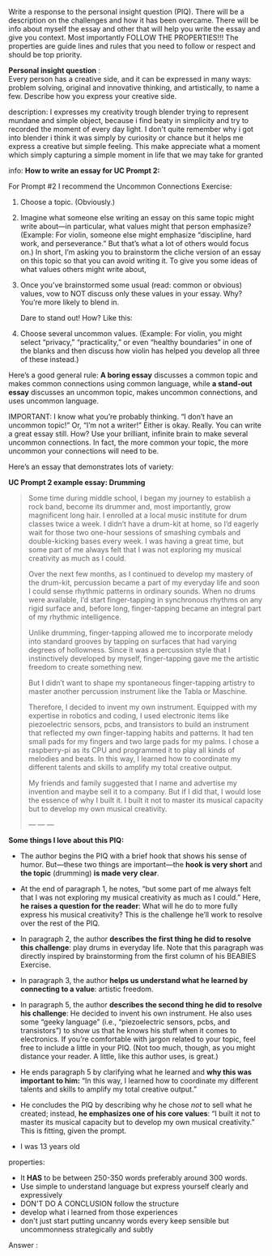 Write a response to the personal insight question (PIQ). There will be a description on the challenges and how it has been overcame. There will be info about myself the essay and other that will help you write the essay and give you context. Most importantly FOLLOW THE PROPERTIES!!! The properties are guide lines and rules that you need to follow or respect and should be top priority.

**Personal insight question** :   
Every person has a creative side, and it can be expressed in many ways: problem solving, original and innovative thinking, and artistically, to name a few. Describe how you express your creative side.

description:
I expresses my creativity trough blender trying to represent mundane and simple object, because i find beaty in simplicity and try to recorded the moment of every day light. I don't quite remember why i got into blender i think it was simply by curiosity or chance but it helps me express a creative but simple feeling. This make appreciate what a moment which simply capturing a simple moment in life that we may take for granted

info:
**How to write an essay for UC Prompt 2:** 

For Prompt #2 I recommend the Uncommon Connections Exercise:

1. Choose a topic. (Obviously.)
    
2. Imagine what someone else writing an essay on this same topic might write about—in particular, what values might that person emphasize? (Example: For violin, someone else might emphasize “discipline, hard work, and perseverance.” But that’s what a lot of others would focus on.) In short, I’m asking you to brainstorm the cliche version of an essay on this topic so that you can avoid writing it. To give you some ideas of what values others might write about,
    
3. Once you’ve brainstormed some usual (read: common or obvious) values, vow to NOT discuss only these values in your essay. Why? You’re more likely to blend in.  
      
    Dare to stand out! How? Like this:
    
4. Choose several uncommon values. (Example: For violin, you might select “privacy,” “practicality,” or even “healthy boundaries” in one of the blanks and then discuss how violin has helped you develop all three of these instead.)
    

Here’s a good general rule: **A boring essay** discusses a common topic and makes common connections using common language, while **a stand-out essay** discusses an uncommon topic, makes uncommon connections, and uses uncommon language.

IMPORTANT: I know what you’re probably thinking. “I don’t have an uncommon topic!” Or, “I’m not a writer!” Either is okay. Really. You can write a great essay still. How? Use your brilliant, infinite brain to make several uncommon connections. In fact, the more common your topic, the more uncommon your connections will need to be.

Here’s an essay that demonstrates lots of variety:

**UC Prompt 2 example essay: Drumming**

> Some time during middle school, I began my journey to establish a rock band, become its drummer and, most importantly, grow magnificent long hair. I enrolled at a local music institute for drum classes twice a week. I didn’t have a drum-kit at home, so I’d eagerly wait for those two one-hour sessions of smashing cymbals and double-kicking bases every week. I was having a great time, but some part of me always felt that I was not exploring my musical creativity as much as I could. 
> 
> Over the next few months, as I continued to develop my mastery of the drum-kit, percussion became a part of my everyday life and soon I could sense rhythmic patterns in ordinary sounds. When no drums were available, I’d start finger-tapping in synchronous rhythms on any rigid surface and, before long, finger-tapping became an integral part of my rhythmic intelligence.
> 
> Unlike drumming, finger-tapping allowed me to incorporate melody into standard grooves by tapping on surfaces that had varying degrees of hollowness. Since it was a percussion style that I instinctively developed by myself, finger-tapping gave me the artistic freedom to create something new.
> 
> But I didn’t want to shape my spontaneous finger-tapping artistry to master another percussion instrument like the Tabla or Maschine.
> 
> Therefore, I decided to invent my own instrument. Equipped with my expertise in robotics and coding, I used electronic items like piezoelectric sensors, pcbs, and transistors to build an instrument that reflected my own finger-tapping habits and patterns. It had ten small pads for my fingers and two large pads for my palms. I chose a raspberry-pi as its CPU and programmed it to play all kinds of melodies and beats. In this way, I learned how to coordinate my different talents and skills to amplify my total creative output.
> 
> My friends and family suggested that I name and advertise my invention and maybe sell it to a company. But if I did that, I would lose the essence of why I built it. I built it not to master its musical capacity but to develop my own musical creativity. 
> 
> — — —

**Some things I love about this PIQ:** 

- The author begins the PIQ with a brief hook that shows his sense of humor. But—these two things are important—the **hook is very short** and **the topic** (drumming) **is made very clear**.
    
- At the end of paragraph 1, he notes, “but some part of me always felt that I was not exploring my musical creativity as much as I could.” Here, **he raises a question for the reader**: What will he do to more fully express his musical creativity? This is the challenge he’ll work to resolve over the rest of the PIQ. 
    
- In paragraph 2, the author **describes the first thing he did to resolve this challenge**: play drums in everyday life. Note that this paragraph was directly inspired by brainstorming from the first column of his BEABIES Exercise.
    
- In paragraph 3, the author **helps us understand what he learned by connecting to a value**: artistic freedom.
    
- In paragraph 5, the author **describes the second thing he did to resolve his challenge**: He decided to invent his own instrument. He also uses some “geeky language” (i.e., “piezoelectric sensors, pcbs, and transistors”) to show us that he knows his stuff when it comes to electronics. If you’re comfortable with jargon related to your topic, feel free to include a little in your PIQ. (Not too much, though, as you might distance your reader. A little, like this author uses, is great.)
    
- He ends paragraph 5 by clarifying what he learned and **why this was important to him:** “In this way, I learned how to coordinate my different talents and skills to amplify my total creative output.”
    
- He concludes the PIQ by describing why he chose _not_ to sell what he created; instead, **he emphasizes one of his core values**: “I built it not to master its musical capacity but to develop my own musical creativity.” This is fitting, given the prompt.
- I was 13 years old

properties:
- It **HAS** to be between 250-350 words preferably around 300 words.
- Use simple to understand language but express yourself clearly and expressively
- DON'T DO A CONCLUSION follow the structure
- develop what i learned from those experiences
- don't just start putting uncanny words every keep sensible but uncommonness strategically and subtly

Answer :